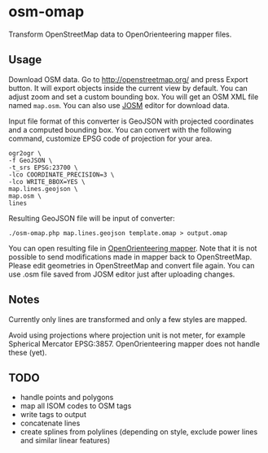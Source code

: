 # osm-omap
Transform OpenStreetMap data to OpenOrienteering mapper files.

## Usage

Download OSM data. Go to http://openstreetmap.org/ and press Export button. It will export objects inside the current view by default. You can adjust zoom and set a custom bounding box. You will get an OSM XML file named `map.osm`. You can also use [JOSM](https://josm.openstreetmap.de/) editor for download data.

Input file format of this converter is GeoJSON with projected coordinates and a computed bounding box. You can convert with the following command, customize EPSG code of projection for your area.

    ogr2ogr \
    -f GeoJSON \
    -t_srs EPSG:23700 \
    -lco COORDINATE_PRECISION=3 \
    -lco WRITE_BBOX=YES \
    map.lines.geojson \
    map.osm \
    lines

Resulting GeoJSON file will be input of converter:

    ./osm-omap.php map.lines.geojson template.omap > output.omap

You can open resulting file in [OpenOrienteering mapper](http://www.openorienteering.org/). Note that it is not possible to send modifications made in mapper back to OpenStreetMap. Please edit geometries in OpenStreetMap and convert file again. You can use .osm file saved from JOSM editor just after uploading changes.

## Notes

Currently only lines are transformed and only a few styles are mapped.

Avoid using projections where projection unit is not meter, for example Spherical Mercator EPSG:3857. OpenOrienteering mapper does not handle these (yet).

## TODO
* handle points and polygons
* map all ISOM codes to OSM tags
* write tags to output
* concatenate lines
* create splines from polylines (depending on style, exclude power lines and similar linear features)
